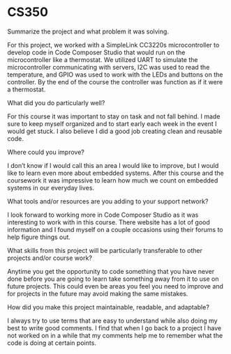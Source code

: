 # CS350
Summarize the project and what problem it was solving.

For this project, we worked with a SimpleLink CC3220s microcontroller to develop code in Code Composer Studio that would run on the microcontroller like a thermostat. We utilized UART to simulate the microcontroller communicating with servers, I2C was used to read the temperature, and GPIO was used to work with the LEDs and buttons on the controller. By the end of the course the controller was function as if it were a thermostat.

What did you do particularly well?

For this course it was important to stay on task and not fall behind. I made sure to keep myself organized and to start early each week in the event I would get stuck. I also believe I did a good job creating clean and reusable code. 

Where could you improve?

I don’t know if I would call this an area I would like to improve, but I would like to learn even more about embedded systems. After this course and the coursework it was impressive to learn how much we count on embedded systems in our everyday lives. 

What tools and/or resources are you adding to your support network?

I look forward to working more in Code Composer Studio as it was interesting to work with in this course. There website has a lot of good information and I found myself on a couple occasions using their forums to help figure things out. 

What skills from this project will be particularly transferable to other projects and/or course work?

Anytime you get the opportunity to code something that you have never done before you are going to learn take something away from it to use on future projects. This could even be areas you feel you need to improve and for projects in the future may avoid making the same mistakes. 

How did you make this project maintainable, readable, and adaptable?

I always try to use terms that are easy to understand while also doing my best to write good comments. I find that when I go back to a project I have not worked on in a while that my comments help me to remember what the code is doing at certain points. 
